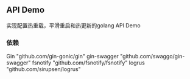 ## API Demo

实现配置热重载，平滑重启和热更新的golang API Demo

### 依赖

Gin "github.com/gin-gonic/gin"
gin-swagger  "github.com/swaggo/gin-swagger"
fsnotify  "github.com/fsnotify/fsnotify"
logrus "github.com/sirupsen/logrus"